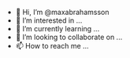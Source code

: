 - 👋 Hi, I’m @maxabrahamsson
- 👀 I’m interested in ...
- 🌱 I’m currently learning ...
- 💞️ I’m looking to collaborate on ...
- 📫 How to reach me ...

<!---
maxabrahamsson/maxabrahamsson is a ✨ special ✨ repository because its `README.md` (this file) appears on your GitHub profile.
You can click the Preview link to take a look at your changes.
--->
